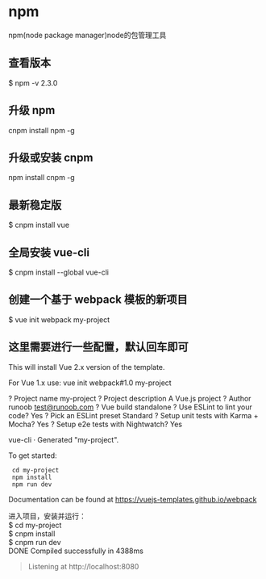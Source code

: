 
# npm  

npm(node package manager)node的包管理工具
## 查看版本
$ npm -v
2.3.0

## 升级 npm
cnpm install npm -g


## 升级或安装 cnpm
npm install cnpm -g

## 最新稳定版
$ cnpm install vue


## 全局安装 vue-cli
$ cnpm install --global vue-cli
## 创建一个基于 webpack 模板的新项目
$ vue init webpack my-project
## 这里需要进行一些配置，默认回车即可
This will install Vue 2.x version of the template.

For Vue 1.x use: vue init webpack#1.0 my-project

? Project name my-project
? Project description A Vue.js project
? Author runoob <test@runoob.com>
? Vue build standalone
? Use ESLint to lint your code? Yes
? Pick an ESLint preset Standard
? Setup unit tests with Karma + Mocha? Yes
? Setup e2e tests with Nightwatch? Yes

   vue-cli · Generated "my-project".

   To get started:
   
     cd my-project
     npm install
     npm run dev
   
   Documentation can be found at https://vuejs-templates.github.io/webpack


进入项目，安装并运行：   
$ cd my-project  
$ cnpm install  
$ cnpm run dev  
 DONE  Compiled successfully in 4388ms

> Listening at http://localhost:8080



